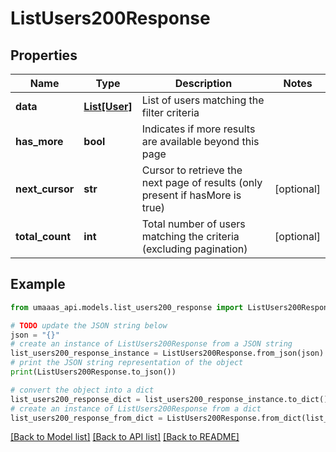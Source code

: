 # ListUsers200Response


## Properties

Name | Type | Description | Notes
------------ | ------------- | ------------- | -------------
**data** | [**List[User]**](User.md) | List of users matching the filter criteria | 
**has_more** | **bool** | Indicates if more results are available beyond this page | 
**next_cursor** | **str** | Cursor to retrieve the next page of results (only present if hasMore is true) | [optional] 
**total_count** | **int** | Total number of users matching the criteria (excluding pagination) | [optional] 

## Example

```python
from umaaas_api.models.list_users200_response import ListUsers200Response

# TODO update the JSON string below
json = "{}"
# create an instance of ListUsers200Response from a JSON string
list_users200_response_instance = ListUsers200Response.from_json(json)
# print the JSON string representation of the object
print(ListUsers200Response.to_json())

# convert the object into a dict
list_users200_response_dict = list_users200_response_instance.to_dict()
# create an instance of ListUsers200Response from a dict
list_users200_response_from_dict = ListUsers200Response.from_dict(list_users200_response_dict)
```
[[Back to Model list]](../README.md#documentation-for-models) [[Back to API list]](../README.md#documentation-for-api-endpoints) [[Back to README]](../README.md)


